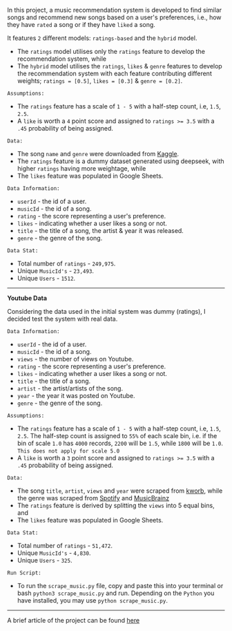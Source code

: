 In this project, a music recommendation system is developed to find similar songs and recommend new songs based on a user's preferences, i.e., how they have `rated` a song or if they have `liked` a song.

It features `2` different models: `ratings-based` and the `hybrid` model.

- The `ratings` model utilises only the `ratings` feature to develop the recommendation system, while
- The `hybrid` model utilises the `ratings`, `likes` & `genre` features to develop the recommendation system with each feature contributing different weights; `ratings = [0.5]`, `likes = [0.3]` & `genre = [0.2]`.


`Assumptions:`
- The `ratings` feature has a scale of `1 - 5` with a half-step count, i.e, `1.5`, `2.5`.
- A `like` is worth a `4` point score and assigned to `ratings >= 3.5` with a `.45` probability of being assigned.

`Data:`
- The song `name` and `genre` were downloaded from [Kaggle](https://www.kaggle.com/datasets/saurabhshahane/music-dataset-1950-to-2019?resource=download).
- The `ratings` feature is a dummy dataset generated using deepseek, with higher `ratings` having more weightage, while
- The `likes` feature was populated in Google Sheets.


`Data Information:`
- `userId` - the id of a user.
- `musicId` - the id of a song.
- `rating` - the score representing a user's preference.
- `likes` - indicating whether a user likes a song or not.
- `title` - the title of a song, the artist & year it was released.
- `genre` - the genre of the song.

`Data Stat:`
- Total number of `ratings` - `249,975`.
- Unique `MusicId's` - `23,493`.
- Unique `Users` - `1512`.
-----------------

**Youtube Data**

Considering the data used in the initial system was dummy (ratings), I decided test the system with real data.

`Data Information:`
- `userId` - the id of a user.
- `musicId` - the id of a song.
- `views` - the number of views on Youtube.
- `rating` - the score representing a user's preference.
- `likes` - indicating whether a user likes a song or not.
- `title` - the title of a song.
- `artist` - the artist/artists of the song.
- `year` - the year it was posted on Youtube.
- `genre` - the genre of the song.

`Assumptions:`
- The `ratings` feature has a scale of `1 - 5` with a half-step count, i.e, `1.5`, `2.5`. The half-step count is assigned to `55%` of each scale bin, i.e. if the bin of scale `1.0` has `4000` records, `2200` will be `1.5`, while `1800` will be `1.0`. `This does not apply for scale 5.0`
- A `like` is worth a `3` point score and assigned to `ratings >= 3.5` with a `.45` probability of being assigned.

`Data:`
- The song `title`, `artist`, `views` and `year` were scraped from [kworb](https://kworb.net/youtube/topvideos_published_2023.html), while the genre was scraped from [Spotify](https://developer.spotify.com/dashboard/) and [MusicBrainz](https://musicbrainz.org/artist/f4fdbb4c-e4b7-47a0-b83b-d91bbfcfa387) 
- The `ratings` feature is derived by splitting the `views` into 5 equal bins, and
- The `likes` feature was populated in Google Sheets.

`Data Stat:`
- Total number of `ratings` - `51,472`.
- Unique `MusicId's` - `4,830`.
- Unique `Users` - `325`.

`Run Script:`
- To run the `scrape_music.py` file, copy and paste this into your terminal or bash `python3 scrape_music.py` and run. Depending on the `Python` you have installed, you may use `python scrape_music.py`.

-----------------

A brief article of the project can be found [here](https://medium.com/@aoluf/music-recommendation-system-a-shallow-dive-fca7b699f4a4)
